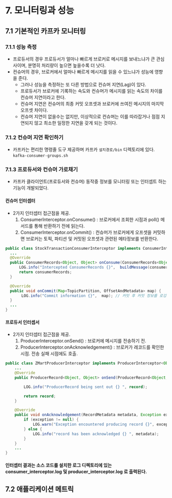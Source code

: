# 7. 모니터링과 성능

## 7.1 기본적인 카프카 모니터링
### 7.1.1 성능 측정
 * 프로듀서의 경우 프로듀서가 얼마나 빠르게 브로커로 메시지를 보내느냐가 큰 관심사이며, 분명히 처리량이 높으면 높을수록 더 낫다.
 * 컨슈머의 경우, 브로커에서 얼마나 빠르게 메시지를 읽을 수 있느냐가 성능에 영향을 준다.
    * 그러나 성능을 측정하는 또 다른 방법으로 컨슈머 지연(Lag)이 있다.
    * 프로듀서가 브로커에 기록하는 속도와 컨슈머가 메시지를 읽는 속도의 차이를 컨슈머 지연이라고 한다.
    * 컨슈머 지연은 컨슈머의 최종 커밋 오프셋과 브로커에 쓰여진 메시지의 마지막 오프셋 차이다.
    * 컨슈머 지연이 없을수는 없지만, 이상적으로 컨슈머는 이를 따라잡거나 점점 지연되지 않고 최소한 일정한 지연을 갖게 되는 것이다.

### 7.1.2 컨슈머 지연 확인하기
 * 카프카는 편리한 명령줄 도구 제공하며 카프카 `설치경로/bin` 디렉토리에 있다. `kafka-consumer-groups.sh`


### 7.1.3 프로듀서와 컨슈머 가로채기
 * 카프카 클라이언트(프로듀서와 컨슈머) 동작중 정보를 모니터링 또는 인터셉트 하는 기능이 개발되었다.

#### 컨슈머 인터셉터
 * 2가지 인터셉터 접근점을 제공.
    1. ConsumerInterceptor.onConsume() : 브로커에서 조회한 시점과 poll() 메서드를 통해 반환하기 전에 읽는다.
    2. ConsumerInterceptor.onCommit() : 컨슈머가 브로커에게 오프셋을 커밋하면 브로커는 토픽, 파티션 및 커밋된 오프셋과 관련된 메타정보를 반환한다.

```java
public class StockTransactionConsumerInterceptor implements ConsumerInterceptor<Object, Object> {
  ... 
  @Override
  public ConsumerRecords<Object, Object> onConsume(ConsumerRecords<Object, Object> consumerRecords) {
      LOG.info("Intercepted ConsumerRecords {}",  buildMessage(consumerRecords.iterator())); // 레코드 처리전 로깅.
      return consumerRecords;
  }

  @Override
  public void onCommit(Map<TopicPartition, OffsetAndMetadata> map) {
       LOG.info("Commit information {}",  map); // 커밋 후 커밋 정보를 로깅.
  }
  ...
}
```


#### 프로듀서 인터셉서
 * 2가지 인터셉터 접근점을 제공.
    1. ProducerInterceptor.onSend() : 브로커에 메시지를 전송하기 전.
    2. ProducerInterceptor.onAcknowledgement() : 브로커가 레코드를 확인한 시점. 전송 실패 시점에도 호출.

```java
public class ZMartProducerInterceptor implements ProducerInterceptor<Object, Object> {
    ...
    @Override
    public ProducerRecord<Object, Object> onSend(ProducerRecord<Object, Object> record) {

        LOG.info("ProducerRecord being sent out {} ", record);

        return record;
    }

    @Override
    public void onAcknowledgement(RecordMetadata metadata, Exception exception) {
        if (exception != null) {
            LOG.warn("Exception encountered producing record {}", exception);
        } else {
            LOG.info("record has been acknowledged {} ", metadata);
        }
    }
    ...
}

```

#### 인터셉터 결과는 소스 코드를 설치한 로그 디렉토리에 있는 consumer_interceptor.log 및 producer_interceptor.log 로 출력된다.


## 7.2 애플리케이션 메트릭

